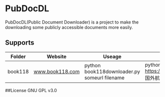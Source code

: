 # PubDocDL
PubDocDL(Public Document Downloader) is a project to make the downloading some publicly accessible documents more easily.

## Supports
| Folder   | Website        | Useage                                      | Example                   | Notification|
|----------|----------------|---------------------------------------------|---------------------------|-------------|
| book118  | www.book118.com| python book118downloader.py someurl filename|python book118downloader.py https://max.book118.com/html/2018/0928/6012032034001221.shtm 国外航空发动机简明手册.pdf| only support pdf| 

##License
GNU GPL v3.0

